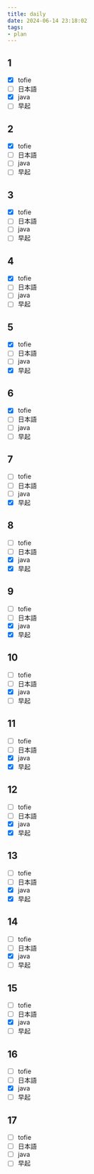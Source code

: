 ```yaml
---
title: daily
date: 2024-06-14 23:18:02
tags:
- plan
---
```


## 1

- [x] tofie
- [ ] 日本語
- [x] java
- [ ] 早起

## 2

- [x] tofie
- [ ] 日本語
- [ ] java
- [ ] 早起

## 3

- [x] tofie
- [ ] 日本語
- [ ] java
- [ ] 早起

## 4

- [x] tofie
- [ ] 日本語
- [ ] java
- [ ] 早起

## 5

- [x] tofie
- [ ] 日本語
- [ ] java
- [x] 早起

## 6

- [x] tofie
- [ ] 日本語
- [ ] java
- [ ] 早起

## 7

- [ ] tofie
- [ ] 日本語
- [ ] java
- [x] 早起

## 8

- [ ] tofie
- [ ] 日本語
- [x] java
- [x] 早起

## 9

- [ ] tofie
- [ ] 日本語
- [x] java
- [x] 早起

## 10

- [ ] tofie
- [ ] 日本語
- [x] java
- [ ] 早起

## 11

- [ ] tofie
- [ ] 日本語
- [x] java
- [x] 早起

## 12

- [ ] tofie
- [ ] 日本語
- [x] java
- [x] 早起

## 13

- [ ] tofie
- [ ] 日本語
- [x] java
- [x] 早起

## 14

- [ ] tofie
- [ ] 日本語
- [x] java
- [ ] 早起

## 15

- [ ] tofie
- [ ] 日本語
- [x] java
- [ ] 早起

## 16

- [ ] tofie
- [ ] 日本語
- [x] java
- [ ] 早起

## 17

- [ ] tofie
- [ ] 日本語
- [ ] java
- [ ] 早起
